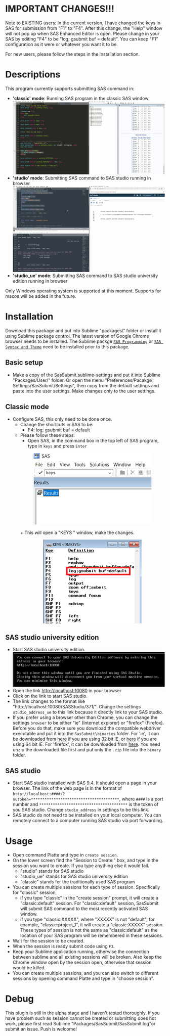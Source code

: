 # IMPORTANT CHANGES!!!
Note to EXISTING users:
In the current version, I have changed the keys in SAS for submission from "F1" to "F4". After this change, the "Help" window will not pop up when SAS Enhanced Editor is open. Please change in your SAS by editing "F4" to be "log; gsubmit buf = default". You can keep "F1" configuration as it were or whatever you want it to be.

For new users, please follow the steps in the installation section.

# Descriptions
This program currently supports submitting SAS command in:
* **'classic' mode**: Running SAS program in the classic SAS window
    ![Submit to local](figures/submit_to_classic.gif)
* **'studio' mode**: Submitting SAS command to SAS studio running in browser
    ![Submit to studio](figures/submit_to_studio.gif)
* **'studio_ue' mode**: Submitting SAS command to SAS studio university edition running in browser

Only Windows operating system is supported at this moment. Supports for macos will be added in the future.

# Installation
Download this package and put into Sublime "packages\\" folder or install it using Sublime package control. The latest version of Google Chrome browser needs to be installed. The Sublime packge [`SAS Programming`](https://github.com/rpardee/sas) or [`SAS Syntax and Theme`](https://packagecontrol.io/packages/SAS%20Syntax%20and%20Theme) need to be installed prior to this package.

## Basic setup
* Make a copy of the SasSubmit.sublime-settings and put it into Sublime "Packages/User/" folder. Or open the menu "Preferences/Pacakge Settings/SasSubmit/Settings", then copy from the default settings and paste into the user settings. Make changes only to the user settings.

## Classic mode
* Configure SAS, this only need to be done once.
    - Change the shortcuts in SAS to be:
        + F4: log; gsubmit buf = default
    - Please follow these steps: 
        + Open SAS, in the command box in the top left of SAS program, type in `keys` and press `Enter`
        <p align="center">
          <img src="figures/configure_sas_01.png">
        </p>
        + This will open a "KEYS <DMKEYS>" window, make the changes.
        <p align="center">
          <img src="figures/configure_sas_02.png">
        </p>

## SAS studio university edition
* Start SAS studio university edition.
![SAS studio university edition start](figures/studio_ue_open.png)
* Open the link [http://localhost:10080](http://localhost:10080) in your browser
* Click on the link to start SAS studio.
* The link changes to the format like "http://localhost:10080/SASStudio/371/". Change the settings `studio_address_ue` to this link because it directly link to your SAS studio.
* If you prefer using a browser other than Chrome, you can change the settings `browser` to be either "ie" (Internet explorer) or "firefox" (Firefox). Before you do that, make sure you download the compatible webdriver executable and put it into the `SasSubmit\binaries` folder. For 'ie', it can be downloaded from [here](http://selenium-release.storage.googleapis.com/3.9/IEDriverServer_Win32_3.9.0.zip) if you are using 32 bit IE, or [here](http://selenium-release.storage.googleapis.com/3.9/IEDriverServer_x64_3.9.0.zip) if you are using 64 bit IE. For 'firefox', it can be downloaded from [here](https://github.com/mozilla/geckodriver/releases). You need unzip the downloaded file first and put only the `.zip` file into the `binary` folder.

## SAS studio
* Start SAS studio installed with SAS 9.4. It should open a page in     your browser. The link of the web page is in the format of `http://localhost:####/?sutoken=***************************************`, where `####` is a port number and `***************************************` is the token of you SAS studio. Change `studio_address` in settings to be this link.
* SAS studio do not need to be installed on your local computer. You can remotely connect to a computer running SAS studio via port forwarding.

# Usage
* Open command Platte and type in `create session`. 
* On the lower screen find the "Session to Create:" box, and type in the session you want to create. If you type anything else it would fail.
    -  "studio" stands for SAS studio
    -  "studio_ue" stands for SAS studio university edition
    -  "classic" stands for the traditionally used SAS program
* You can create multiple sessions for each type of session. Specifically for "classic" session, 
    - if you type "classic" in the "create session" prompt, it will create a "classic:default" session. For "classic:default" session, SasSubmit will submit SAS command to the most recently activated SAS window.
    - if you type "classic:XXXXX", where "XXXXX" is not "default", for example, "classic:project_1", it will create a "classic:XXXXX" session. These types of session is not the same as "classic:default" as the location of your SAS program will be remembered in these sessions.
* Wait for the session to be created. 
* When the session is ready submit code using `F3`.
* Keep your Sublime application running, otherwise the connection between sublime and all existing sessions will be broken. Also keep the Chrome window open by the session open, otherwise that session would be killed.
* You can create multiple sessions, and you can also switch to different sessions by opening command Platte and type in "choose session".

# Debug
This plugin is still in the alpha stage and I haven't tested thoroughly. If you have problem such as session cannot be created or submitting does not work, please first read Sublime "Packages/SasSubmit/SasSubmit.log"or submit an issue. 
Push is welcome!
